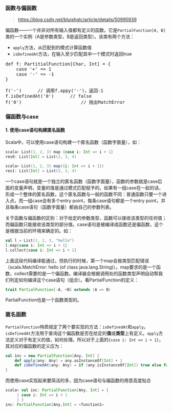 ### 函数与偏函数

> https://blog.csdn.net/bluishglc/article/details/50995939


偏函数——一个并非对所有输入值都有定义的函数。它是`PartialFunction[A, B]`类的一个实例（A是参数类型，B是返回类型）。该类有两个方法：

* `apply`方法，从匹配到的模式计算函数值
* `isDefinedAt`方法，在输入至少匹配其中一个模式时返回true

<pre>
def f: PartitialFunction[Char, Int] = {
	case '+' => 1
	case '-' => -1
}

f('-')		// 调用f.appy('-')，返回-1
f.isDefinedAt('0')		// false
f('0')						// 抛出MatchError
</pre>


### 偏函数与case

#### 1. 使用case语句构建匿名函数

Scala中，可以使用case语句构建一个匿名函数（函数字面量），如：

```Scala
scala> List(1, 2, 3) map {case i: Int => i + 1}
res0: List[Int] = List(2, 3, 4)

scala> List(1, 2, 3) map({i: Int => i + 1})
res1: List[Int] = List(2, 3, 4)
```
一个case语句就是一个独立的匿名函数（函数字面量），函数的参数就是case后面的变量声明，变量的值是通过模式匹配赋予的。如果有一组case在一起的话，形成一个整体的匿名函数，这个匿名函数与一般的函数不同：普通函数只要一个进入点，而一组case会有多个entry point，每条case语句都是一个entry point，并且每条case语句（函数字面量）都由自己的参数列表。

关于函数与偏函数的区别：对于给定的参数类型，函数可以接收该类型的任何值；而偏函数只能接收该类型的部分值。case语句是被编译成函数还是偏函数，这个是根据当前的环境来确定的。如：

```Scala
val l = List(1, 2, 3, "hello")
l.map{case i: Int => i + 1}
l.collect{case i: Int => i + 1}
```

上面这段代码编译能通过，但执行的时候，第一个map会报类型匹配错误（scala.MatchError: hello (of class java.lang.String)）。map要求的是一个函数，collect需要的是一个偏函数。编译器会根据调用处的函数类型声明自动帮我们判定如何编译这个case语句（组合）。看PartialFunction的定义：

```Scala
trait PartialFunction[-A, +B] extends (A => B)
```

PartialFunction也是一个函数类型的。


### 匿名函数

`PartialFunction`特质规定了两个要实现的方法：`isDefinedAt`和`apply`。`isDefinedAt`方法用于查询这个偏函数是否在给定的**值**或**类型**上有定义。`apply`方法定义对于有定义的值，如何处理。所以对于上面的`{case i: Int => i + 1}`，其对应的偏函数的定义应为：

```Scala
val inc = new PartialFunction[Any, Int] {
	def apply(any: Any) = any.asInstanceOf[Int] + 1
	def isDefinedAt(any: Any) = if (any.isInstanceOf[Int]) true else false
}
```

而使用case实现起来要简洁的多，因为case语句与偏函数的用意高度贴合

```Scala
scala> val inc: PartialFunction[Any, Int] = {
     | case i: Int => i + 1
     | }
inc: PartialFunction[Any,Int] = <function1>
```
